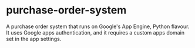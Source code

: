 purchase-order-system
=====================

A purchase order system that runs on Google's App Engine, Python flavour. It uses Google apps authentication, and it requires a custom apps domain set in the app settings.
